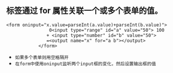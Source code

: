 ## <output>标签通过 for 属性关联一个或多个表单的值。
```
<form oninput="x.value=parseInt(a.value)+parseInt(b.value)">
			    0<input type="range" id="a" value="50"> 100
			   + <input type="number" id="b" value="50">
			   =<output name="x" for="a b"></output>
			</form>
```
* `如果多个表单则用空格隔开`
* `在form中使用oninput监听两个input框的变化，然后设置输出框的值`